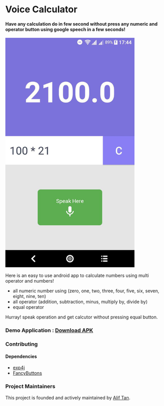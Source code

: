 # Voice Calculator

#### Have any calculation do in few second without press any numeric and operator button using google speech in a few seconds! 

<img src="/resources/main_ui.jpg" width="80%" alt="Screenshoot"/>

Here is an easy to use android app to calculate numbers using multi operator and numbers!
- all numeric number using (zero, one, two, three, four, five, six, seven, eight, nine, ten)
- all operator (addition, subtraction, minus, multiply by, divide by)
- equal operator 

Hurray! speak operation and get calcutor without pressing equal button.

### Demo Application : [Download APK](/resources/voice_calc.apk)

### Contributing
#### Dependencies
+ [exp4j](http://www.objecthunter.net/exp4j)
+ [FancyButtons](https://github.com/medyo/Fancybuttons)

### Project Maintainers
This project is founded and actively maintained by [Alif Tan](https://www.linkedin.com/in/alif-tan-825515117/).
